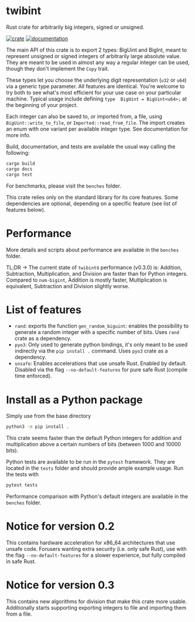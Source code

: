 # twibint
Rust crate for arbitrarily big integers, signed or unsigned.

[![crate](https://img.shields.io/crates/v/twibint.svg)](https://crates.io/crates/twibint)
[![documentation](https://docs.rs/twibint/badge.svg)](https://docs.rs/twibint)

The main API of this crate is to export 2 types: BigUint and BigInt, 
meant to represent unsigned or signed integers of arbitrarily large
absolute value. They are meant to be used in almost any way a regular 
integer can be used, though they don't implement the `Copy` trait.

These types let you choose the underlying digit representation (`u32` 
or `u64`) via a generic type parameter. All features are identical. 
You're welcome to try both to see what's most efficient for your use 
case on your particular machine. Typical usage include defining `type 
BigUint = BigUint<u64>;` at the beginning of your project.

Each integer can also be saved to, or imported from, a file, using 
`BigUint::write_to_file`, or `Imported::read_from_file`. The import 
creates an enum with one variant per available integer type. See 
documentation for more info.

Build, documentation, and tests are available the usual way calling
the following:

```bash
cargo build
cargo docs
cargo test
```

For benchmarks, please visit the `benches` folder.

This crate relies only on the standard library for its core features. 
Some dependencies are optional, depending on a specific feature (see 
list of features below).

# Performance
More details and scripts about performance are available in the `benches` 
folder.

TL;DR -> The current state of `twibint`s performance (v0.3.0) is: 
Addition, Subtraction, Multiplication, and Division are faster than 
for Python integers. Compared to `num-bigint`, Addition is mostly 
faster, Multiplication is equivalent, Subtraction and Division slightly 
worse. 

# List of features

- `rand`: exports the function `gen_random_biguint`: enables the possibility to generate 
a random integer with a specific number of bits. Uses `rand` crate as a dependency.
- `pyo3`: Only used to generate python bindings, it's only meant to be used
indirectly via the `pip install .` command. Uses `pyo3` crate as a dependency.
- `unsafe`: Enables accelerations that use unsafe Rust. Enabled by default. 
Disabled via the flag `--no-default-features` for pure safe Rust (compile time enforced).


# Install as a Python package
Simply use from the base directory
```bash
python3 -m pip install .
```

This crate seems faster than the default Python integers for addition and multiplication
above a certain numbers of bits (between 1000 and 10000 bits).

Python tests are available to be run in the `pytest` framework. They are located
in the `tests` folder and should provide ample example usage. Run the tests with 
```python
pytest tests
```

Performance comparison with Python's default integers are available in the
`benches` folder.


# Notice for version 0.2
This contains hardware acceleration for x86_64 architectures that use 
unsafe code. Forusers wanting extra security (i.e. only safe Rust), 
use with the flag `--no-default-features` for a slower experience, but 
fully compiled in safe Rust.

# Notice for version 0.3
This contains new algorithms for division that make this crate more 
usable. Additionally starts supporting exporting integers to file 
and importing them from a file. 